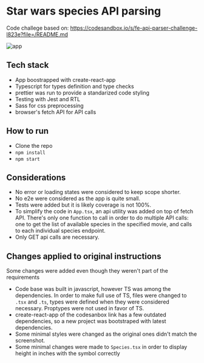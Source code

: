 # Star wars species API parsing

Code challege based on: https://codesandbox.io/s/fe-api-parser-challenge-l823e?file=/README.md

![app](https://user-images.githubusercontent.com/2772762/221444457-b7974d6d-a6e5-4075-b6ba-e12186ac403e.png)

## Tech stack

-   App boostrapped with create-react-app
-   Typescript for types definition and type checks
-   prettier was run to provide a standarized code styling
-   Testing with Jest and RTL
-   Sass for css preprocessing
-   browser's fetch API for API calls

## How to run

-   Clone the repo
-   `npm install`
-   `npm start`

## Considerations

-   No error or loading states were considered to keep scope shorter.
-   No e2e were considered as the app is quite small.
-   Tests were added but it is likely coverage is not 100%.
-   To simplify the code in `App.tsx`, an api utility was added on top of fetch API. There's only one function to call in order to do multiple API calls: one to get the list of available species in the specified movie, and calls to each individual species endpoint.
-   Only GET api calls are necessary.

## Changes applied to original instructions

Some changes were added even though they weren't part of the requirements

-   Code base was built in javascript, however TS was among the dependencies. In order to make full use of TS, files were changed to `.tsx` and `.ts`,
    types were defined when they were considered necessary. Proptypes were not used in favor of TS.
-   create-react-app of the codesanbox link has a few outdated dependencies, so a new project was bootstraped with latest dependencies.
-   Some minimal styles were changed as the original ones didn't match the screenshot.
-   Some minimal changes were made to `Species.tsx` in order to display height in inches with the symbol correctly
